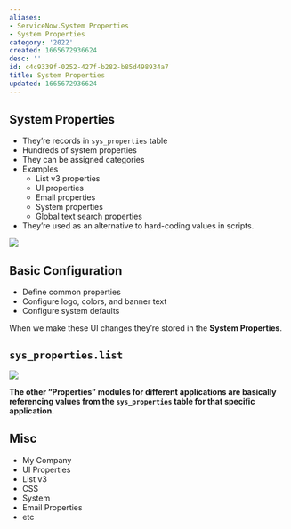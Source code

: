 ```yaml
---
aliases:
- ServiceNow.System Properties
- System Properties
category: '2022'
created: 1665672936624
desc: ''
id: c4c9339f-0252-427f-b282-b85d498934a7
title: System Properties
updated: 1665672936624
---
```

   
## System Properties   
   
   
- They’re records in  `sys_properties` table     
- Hundreds of system properties     
- They can be assigned categories   
- Examples   
	- List v3 properties   
	- UI properties   
	- Email properties   
	- System properties   
	- Global text search properties   
- They’re used as an alternative to hard-coding values in scripts.   
   
![](https://res.cloudinary.com/zubayr/image/upload/v1665673039/wiki/alo7knhiofxnxuxqjxsc.png)   
   
   
## Basic Configuration   
   
   
- Define common properties   
- Configure logo, colors, and banner text   
- Configure system defaults   
   
When we make these UI changes they’re stored in the **System Properties**.   
   
## `sys_properties.list`   
   
![](https://res.cloudinary.com/zubayr/image/upload/v1665673296/wiki/l9rzbijq72hhmyjbua6w.png)   
   
**The other “Properties” modules for different applications are basically referencing values from the `sys_properties` table for that specific application.**   
   
## Misc   
   
   
- My Company   
- UI Properties   
- List v3   
- CSS    
- System   
- Email Properties   
- etc